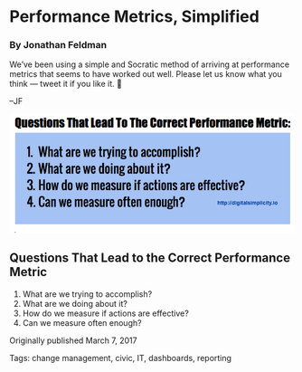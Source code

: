 # Performance Metrics, Simplified
### By Jonathan Feldman

We’ve been using a simple and Socratic method of arriving at performance metrics that seems to have worked out well. Please let us know what you think — tweet it if you like it. 🙂

–JF

![Questions that lead to the correct performance metric in graphic form-- same as text below](../assets/QuestionsThatLeadToTheCorrectPerformanceMetric1.png "Questions that lead to the correct performance metric in graphic form-- same as text below")

## Questions That Lead to the Correct Performance Metric
1. What are we trying to accomplish?
1. What are we doing about it?
1. How do we measure if actions are effective?
1. Can we measure often enough?


Originally published March 7, 2017

Tags: change management, civic, IT, dashboards, reporting